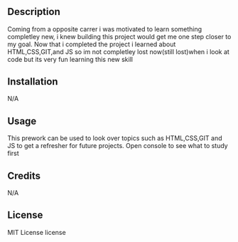 # <Prework-Guide>

## Description
Coming from a opposite carrer i was motivated to learn something completley new, i knew building this project would get me one step closer to my goal. 
Now that i completed the project i learned about HTML,CSS,GIT,and JS so im not completley lost now(still lost)when i look at code but its very fun learning this new skill 

## Installation
N/A

## Usage
This prework can be used to look over topics such as HTML,CSS,GIT and JS to get a refresher for future projects. Open console to see what to study first 

## Credits
N/A

## License
MIT License 
license